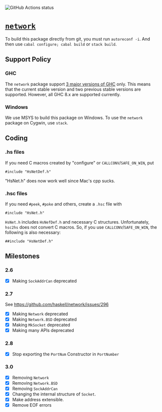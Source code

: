 ![GitHub Actions status](https://github.com/haskell/network/workflows/Haskell%20CI/badge.svg)
# [`network`](http://hackage.haskell.org/package/network)

To build this package directly from git, you must run `autoreconf -i`.
And then use `cabal configure; cabal build` or `stack build`.

## Support Policy

### GHC

The `network` package support [3 major versions of GHC](https://downloads.haskell.org/~ghc/latest/docs/html/users_guide/intro.html#ghc-version-numbering-policy) only.
This means that the current stable version and two previous stable versions are supported.
However, all GHC 8.x are supported currently.

### Windows

We use MSYS to build this package on Windows.
To use the `network` package on Cygwin, use `stack`.

## Coding

### .hs files

If you need C macros created by "configure" or `CALLCONV`/`SAFE_ON_WIN`, put

```
#include "HsNetDef.h"
```

"HsNet.h" does now work well since Mac's cpp sucks.

### .hsc files

If you need `#peek`, `#poke` and others, create a `.hsc` file with

```
#include "HsNet.h"
```

`HsNet.h` includes `HsNefDef.h` and necessary C structures.
Unfortunately, `hsc2hs` does not convert C macros.
So, if you use `CALLCONV`/`SAFE_ON_WIN`, the following is also necessary:

```
##include "HsNetDef.h"
```

## Milestones

### 2.6

- [x] Making `SockAddrCan` deprecated

### 2.7

See https://github.com/haskell/network/issues/296

- [x] Making `Network` deprecated
- [x] Making `Network.BSD` deprecated
- [x] Making `MkSocket` deprecated
- [x] Making many APIs deprecated

### 2.8

- [x] Stop exporting the `PortNum` Constructor in `PortNumber`

### 3.0

- [x] Removing `Network`
- [x] Removing `Network.BSD`
- [x] Removing `SockAddrCan`
- [x] Changing the internal structure of `Socket`.
- [x] Make address extensible.
- [x] Remove EOF errors
